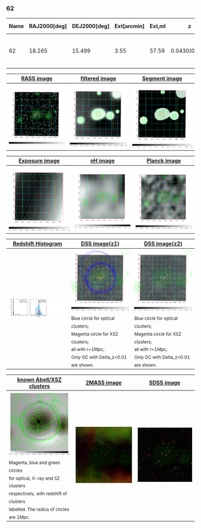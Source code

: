 <div STYLE="page-break-after: always;"></div>

### 62

|Name|RAJ2000[deg]|DEJ2000[deg] |Ext[arcmin]| Ext,ml | z | z_src| C|GC(XSZ,Delta_z<0.01)| GC(OPT,Delta_z<0.01)|GC| R_sig[arcmin] | R500[arcmin] | R500[Mpc]| CRsig[c/s] | CR500[c/s] |L500[1E44 erg/s]|F500[1E-12 erg/s/cm^2]| M500[1E14 Msun]|Tx[keV]|Cnt_sig|Beta|Rc[arcmin]|Comment|Alias|
|---|---|---|---|---|---|------|---|--------|---------|----------|---|---|---|---|---|---|---|---|---|---|---|---|---|---|
|62| 18.265| 15.499| 3.55| 57.59| 0.0430(0.005)| z1, z_xsz| B| L03, MCXC| A, N, W, Zw| A, C, F20, L03, MCXC, N, W| 25.194| 12.682| 0.645| 0.225(0.063)| 0.208(0.059)| 0.149(0.029)| 3.451(0.659)| 0.79(0.08)| 1.88(0.12)| 84.6| 0.883(-0.119+0.082)| 5.273(-0.975+0.708)| -| k439|

|[RASS image](../image/62/62_img.pdf)|[filtered image](../image/62/62_fil.pdf)|[Segment image](../image/62/62_seg.pdf)|
|-------------------|--------------------|-------------------|
| <img src="../image/62/62_img.png" width="300">  | <img src="../image/62/62_fil.png" width="300">   | <img src="../image/62/62_seg.png" width="300">  |

|[Exposure image](../image/62/62_mex.pdf)| [nH image](../image/62/62_nh.pdf)| [Planck image](../image/62/62_p.pdf)|
|-------------------|--------------------|-------------------|
|<img src="../image/62/62_mex.png" width="300">   | <img src="../image/62/62_nh.png" width="300">    | <img src="../image/62/62_p.png" width="300"> |

|[Redshift Histogram](../image/62/62_zg.pdf) | [DSS image(z1)](../image/62/62_dss_z1.pdf)      |  [DSS image(z2)](../image/62/62_dss_z2.pdf)    |
|-------------------|--------------------|-------------------|
|<img src="../image/62/62_zg.png" width="300"> |<img src="../image/62/62_dss_z1.png" width="300"> <sub><br>Blue circle for optical clusters; <br>Magenta circle for XSZ clusters; <br>all with r=1Mpc; <br>Only GC with Delta_z<0.01 are shown. </sub>| <img src="../image/62/62_dss_z2.png" width="300"><sub><br>Blue circle for optical clusters; <br>Magenta circle for XSZ clusters; <br>all with r=1Mpc; <br>Only GC with Delta_z<0.01 are shown. </sub> |

|[known Abell/XSZ clusters](../image/62/62_gc.pdf) | [2MASS image](../image/62/62_2mass.pdf)      |[SDSS image](../image/62/62_sdss.pdf)   |
|-------------------|-------------------|-------------------|
|<img src=../image/62/62_gc.png width="300"> <br><sub>Magenta, blue and green circles <br>for optical, X-ray and SZ clusters <br>respectively, with redshift of clusters <br>labelled. The radius of circles <br>are 1Mpc.</sub>|<img src="../image/62/62_2mass.png" width="300">  | <img src="../image/62/62_sdss.png" width="300">  |





